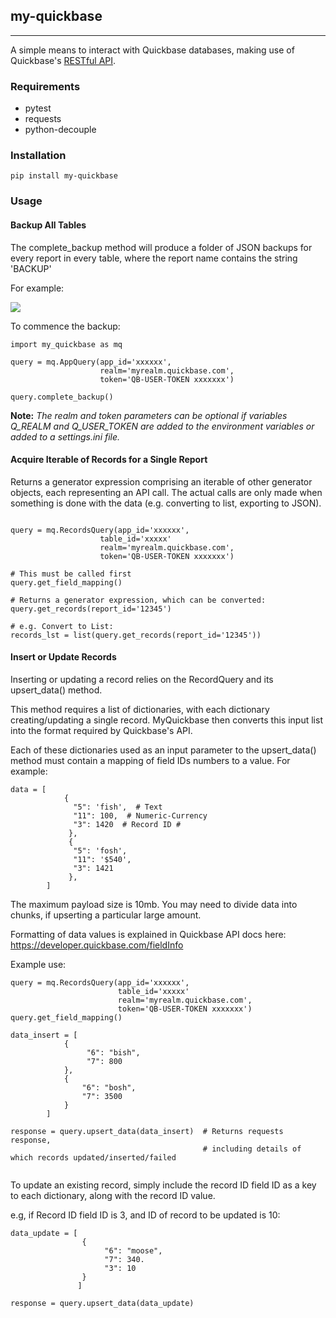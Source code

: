 ## my-quickbase

---

A simple means to interact with Quickbase databases, making use of Quickbase's [RESTful API](http://www.quickbase.com/api-guide/index.html).


### Requirements

- pytest
- requests
- python-decouple

### Installation

`pip install my-quickbase`

### Usage

#### Backup All Tables

The complete_backup method will produce a folder of JSON backups for every report in every table, where the report name contains the string 'BACKUP'

For example:

![](https://i.imgur.com/5razIAb.png)

To commence the backup:

```
import my_quickbase as mq

query = mq.AppQuery(app_id='xxxxxx', 
                    realm='myrealm.quickbase.com', 
                    token='QB-USER-TOKEN xxxxxxx')

query.complete_backup()

```

**Note:** _The realm and token parameters can be optional if variables Q_REALM and Q_USER_TOKEN are added to the
environment variables or added to a settings.ini file._

#### Acquire Iterable of Records for a Single Report

Returns a generator expression comprising an iterable of other generator objects, each representing an API call. 
The actual calls are only made when something is done with the data (e.g. converting to list, exporting to JSON).



```import my_quickbase as mq

query = mq.RecordsQuery(app_id='xxxxxx', 
                    table_id='xxxxx'
                    realm='myrealm.quickbase.com', 
                    token='QB-USER-TOKEN xxxxxxx')

# This must be called first
query.get_field_mapping()

# Returns a generator expression, which can be converted:
query.get_records(report_id='12345')

# e.g. Convert to List:
records_lst = list(query.get_records(report_id='12345'))
```

#### Insert or Update Records

Inserting or updating a record relies on the RecordQuery and its upsert_data() method. 

This method requires a list of dictionaries, with each dictionary creating/updating a single record.
MyQuickbase then converts this input list into the format required by Quickbase's API.

Each of these dictionaries used as an input parameter to the upsert_data() method must contain a mapping of field IDs 
numbers to a value. For example:

```   
data = [
            {
              "5": 'fish',  # Text
              "11": 100,  # Numeric-Currency
              "3": 1420  # Record ID #
             },
             {
              "5": 'fosh',
              "11": '$540',
              "3": 1421
             },
        ]
```

The maximum payload size is 10mb. You may need to divide data into chunks, if upserting a particular large amount.

Formatting of data values is explained in Quickbase API docs here: https://developer.quickbase.com/fieldInfo

Example use:

```
query = mq.RecordsQuery(app_id='xxxxxx', 
                        table_id='xxxxx'
                        realm='myrealm.quickbase.com', 
                        token='QB-USER-TOKEN xxxxxxx')
query.get_field_mapping()

data_insert = [ 
            {
                 "6": "bish",
                 "7": 800
            },
            {
                "6": "bosh",
                "7": 3500
            }
        ]
        
response = query.upsert_data(data_insert)  # Returns requests response, 
                                           # including details of which records updated/inserted/failed


```

To update an existing record, simply include the record ID field ID as a key to each dictionary, 
along with the record ID value. 

e.g, if Record ID field ID is 3, and ID of record to be updated is 10:

```
data_update = [ 
                {
                     "6": "moose",
                     "7": 340.
                     "3": 10
                }
               ]

response = query.upsert_data(data_update)

```
